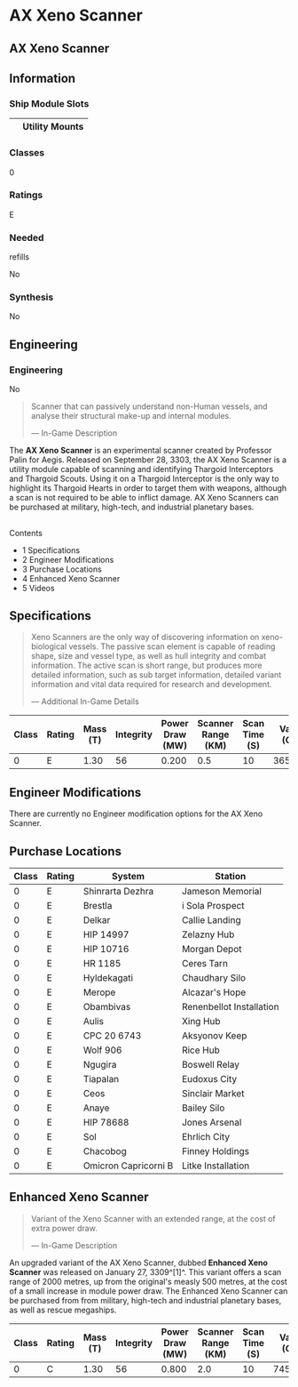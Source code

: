 # AX Xeno Scanner
## **AX Xeno Scanner**

		

## Information

### Ship Module Slots
|  | Utility Mounts |
| --- | --- |

### Classes

0

### Ratings

E

### Needed
refills

No

### Synthesis

No

## Engineering

###  Engineering

No

> 
> 
> Scanner that can passively understand non-Human vessels, and analyse their structural make-up and internal modules.
> 
> 
> — In-Game Description
> 

The **AX Xeno Scanner** is an experimental scanner created by Professor Palin for Aegis. Released on September 28, 3303, the AX Xeno Scanner is a utility module capable of scanning and identifying Thargoid Interceptors and Thargoid Scouts. Using it on a Thargoid Interceptor is the only way to highlight its Thargoid Hearts in order to target them with weapons, although a scan is not required to be able to inflict damage. AX Xeno Scanners can be purchased at military, high-tech, and industrial planetary bases.

## 

Contents

- 1 Specifications
- 2 Engineer Modifications
- 3 Purchase Locations
- 4 Enhanced Xeno Scanner
- 5 Videos

## Specifications

> 
> 
> Xeno Scanners are the only way of discovering information on xeno-biological vessels. The passive scan element is capable of reading shape, size and vessel type, as well as hull integrity and combat information. The active scan is short range, but produces more detailed information, such as sub target information, detailed variant information and vital data required for research and development.
> 
> 
> — Additional In-Game Details
> 

| Class | Rating | Mass (T) | Integrity | Power<br>Draw (MW) | Scanner<br>Range (KM) | Scan<br>Time (S) | Value (CR) |
| --- | --- | --- | --- | --- | --- | --- | --- |
| 0 | E | 1.30 | 56 | 0.200 | 0.5 | 10 | 365,698 |

## Engineer Modifications

There are currently no Engineer modification options for the AX Xeno Scanner.

## Purchase Locations

| Class | Rating | System | Station |
| --- | --- | --- | --- |
| 0 | E | Shinrarta Dezhra | Jameson Memorial |
| 0 | E | Brestla | i Sola Prospect |
| 0 | E | Delkar | Callie Landing |
| 0 | E | HIP 14997 | Zelazny Hub |
| 0 | E | HIP 10716 | Morgan Depot |
| 0 | E | HR 1185 | Ceres Tarn |
| 0 | E | Hyldekagati | Chaudhary Silo |
| 0 | E | Merope | Alcazar's Hope |
| 0 | E | Obambivas | Renenbellot Installation |
| 0 | E | Aulis | Xing Hub |
| 0 | E | CPC 20 6743 | Aksyonov Keep |
| 0 | E | Wolf 906 | Rice Hub |
| 0 | E | Ngugira | Boswell Relay |
| 0 | E | Tiapalan | Eudoxus City |
| 0 | E | Ceos | Sinclair Market |
| 0 | E | Anaye | Bailey Silo |
| 0 | E | HIP 78688 | Jones Arsenal |
| 0 | E | Sol | Ehrlich City |
| 0 | E | Chacobog | Finney Holdings |
| 0 | E | Omicron Capricorni B | Litke Installation |

## Enhanced Xeno Scanner

> 
> 
> Variant of the Xeno Scanner with an extended range, at the cost of extra power draw.
> 
> 
> — In-Game Description
> 

An upgraded variant of the AX Xeno Scanner, dubbed **Enhanced Xeno Scanner** was released on January 27, 3309^[1]^. This variant offers a scan range of 2000 metres, up from the original's measly 500 metres, at the cost of a small increase in module power draw. The Enhanced Xeno Scanner can be purchased from from military, high-tech and industrial planetary bases, as well as rescue megaships.

| Class | Rating | Mass (T) | Integrity | Power<br>Draw (MW) | Scanner<br>Range (KM) | Scan<br>Time (S) | Value (CR) |
| --- | --- | --- | --- | --- | --- | --- | --- |
| 0 | C | 1.30 | 56 | 0.800 | 2.0 | 10 | 745,950 |